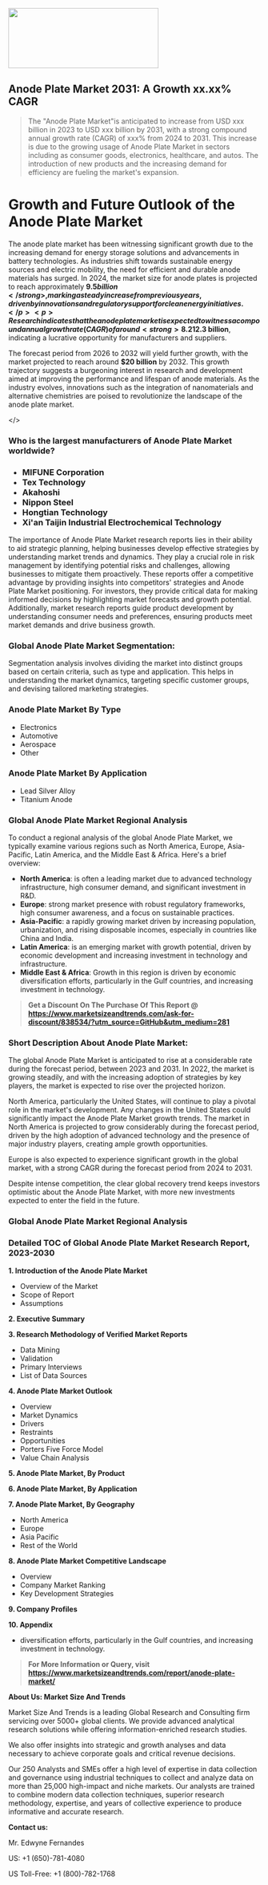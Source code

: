<img src="https://100x100musica.es/wp-content/uploads/2024/12/Verified-Market-Reports-4-300x120.jpg" alt="" width="300" height="120" class="alignnone size-medium wp-image-100382" /><h2>Anode Plate Market 2031: A&nbsp;Growth&nbsp;xx.xx% CAGR</h2><blockquote id="" class="">The "Anode Plate Market"is anticipated to increase from USD xxx billion in 2023 to USD xxx billion by 2031, with a strong compound annual growth rate (CAGR) of xxx% from 2024 to 2031. This increase is due to the growing usage of Anode Plate Market in sectors including as consumer goods, electronics, healthcare, and autos. The introduction of new products and the increasing demand for efficiency are fueling the market's expansion.</blockquote><p> <h1>Growth and Future Outlook of the Anode Plate Market</h1> <p>The anode plate market has been witnessing significant growth due to the increasing demand for energy storage solutions and advancements in battery technologies. As industries shift towards sustainable energy sources and electric mobility, the need for efficient and durable anode materials has surged. In 2024, the market size for anode plates is projected to reach approximately <strong>$9.5 billion</strong>, marking a steady increase from previous years, driven by innovations and regulatory support for clean energy initiatives.</p> <p>Research indicates that the anode plate market is expected to witness a compound annual growth rate (CAGR) of around <strong>8.2%</strong> from 2024 to 2032. This growth can be attributed to the expanding applications in lithium-ion batteries, which are increasingly adopted in electric vehicles (EVs), renewable energy storage systems, and consumer electronics. Technological advancements that enhance energy density and minimize degradation are likely to play a crucial role in market expansion during this period.</p> <p><strong></strong></p> <p>Furthermore, the shift towards renewable energy sources continues to bolster the anode plate market. With the increasing emphasis on reducing carbon footprints, many countries are incentivizing the development of eco-friendly technologies, thereby driving the demand for efficient anode materials. By 2025, the anode plate market is expected to experience a rise in market size to approximately <strong>$12.3 billion</strong>, indicating a lucrative opportunity for manufacturers and suppliers.</p> <p>The forecast period from 2026 to 2032 will yield further growth, with the market projected to reach around <strong>$20 billion</strong> by 2032. This growth trajectory suggests a burgeoning interest in research and development aimed at improving the performance and lifespan of anode materials. As the industry evolves, innovations such as the integration of nanomaterials and alternative chemistries are poised to revolutionize the landscape of the anode plate market.</p></body></></p><h3 id="" class="">Who is the largest manufacturers of&nbsp;Anode Plate Market worldwide?</h3><h3 class=""><p><ul><li>MIFUNE Corporation </li><li> Tex Technology </li><li> Akahoshi </li><li> Nippon Steel </li><li> Hongtian Technology </li><li> Xi'an Taijin Industrial Electrochemical Technology</li></ul></p></h3><p id="ember58" class="ember-view reader-text-block__paragraph">The importance of&nbsp;Anode Plate Market research reports lies in their ability to aid strategic planning, helping businesses develop effective strategies by understanding market trends and dynamics. They play a crucial role in risk management by identifying potential risks and challenges, allowing businesses to mitigate them proactively. These reports offer a competitive advantage by providing insights into competitors' strategies and Anode Plate Market positioning. For investors, they provide critical data for making informed decisions by highlighting market forecasts and growth potential. Additionally, market research reports guide product development by understanding consumer needs and preferences, ensuring products meet market demands and drive business growth.</p><h3 id="" class="">Global&nbsp;Anode Plate Market Segmentation:</h3><p id="" class="">Segmentation analysis involves dividing the market into distinct groups based on certain criteria, such as type and application. This helps in understanding the market dynamics, targeting specific customer groups, and devising tailored marketing strategies.</p><h3 id="" class="">Anode Plate Market&nbsp;By Type</h3><p><p><ul><li>Electronics</li><li> Automotive</li><li> Aerospace</li><li> Other</p></li></ul></p></p><h3 id="" class="">Anode Plate Market&nbsp;By Application</h3><p class=""><p><ul><li>Lead Silver Alloy</li><li> Titanium Anode</li></ul></p></p><h3 id="" class="">Global Anode Plate Market Regional Analysis</h3><p id="" class="">To conduct a regional analysis of the global Anode Plate Market, we typically examine various regions such as North America, Europe, Asia-Pacific, Latin America, and the Middle East &amp; Africa. Here's a brief overview:</p><ul><li><strong>North America</strong>: is often a leading market due to advanced technology infrastructure, high consumer demand, and significant investment in R&amp;D.</li><li><strong>Europe</strong>: strong market presence with robust regulatory frameworks, high consumer awareness, and a focus on sustainable practices.</li><li><strong>Asia-Pacific</strong>: a rapidly growing market driven by increasing population, urbanization, and rising disposable incomes, especially in countries like China and India.</li><li><strong>Latin America</strong>: is an emerging market with growth potential, driven by economic development and increasing investment in technology and infrastructure.</li><li><strong>Middle East &amp; Africa</strong>: Growth in this region is driven by economic diversification efforts, particularly in the Gulf countries, and increasing investment in technology.</li></ul><blockquote id="" class=""><strong>Get a Discount On The Purchase Of This Report @ <a href="https://www.marketsizeandtrends.com/download-sample/838534/?utm_source=GitHub&utm_medium=281" target="_blank">https://www.marketsizeandtrends.com/ask-for-discount/838534/?utm_source=GitHub&utm_medium=281</a></strong></blockquote><h3>Short Description About Anode Plate Market:</h3><p id="ember58" class="ember-view reader-text-block__paragraph">The global&nbsp;Anode Plate Market&nbsp;is anticipated to rise at a considerable rate during the forecast period, between 2023 and 2031. In 2022, the market is growing steadily, and with the increasing adoption of strategies by key players, the market is expected to rise over the projected horizon.</p><p id="ember59" class="ember-view reader-text-block__paragraph">North America, particularly the United States, will continue to play a pivotal role in the market's development. Any changes in the United States could significantly impact the&nbsp;Anode Plate Market&nbsp;growth trends. The market in North America is projected to grow considerably during the forecast period, driven by the high adoption of advanced technology and the presence of major industry players, creating ample growth opportunities.</p><p id="ember60" class="ember-view reader-text-block__paragraph">Europe is also expected to experience significant growth in the global market, with a strong CAGR during the forecast period from 2024 to 2031.</p><p id="ember61" class="ember-view reader-text-block__paragraph">Despite intense competition, the clear global recovery trend keeps investors optimistic about the&nbsp;Anode Plate Market, with more new investments expected to enter the field in the future.</p><h3 id="" class="">Global Anode Plate Market Regional Analysis</h3><h3 id="" class="">Detailed TOC of Global Anode Plate Market Research Report, 2023-2030</h3><p id="" class=""><strong>1. Introduction of the Anode Plate Market</strong></p><ul><li>Overview of the Market</li><li>Scope of Report</li><li>Assumptions</li></ul><p id="" class=""><strong>2. Executive Summary</strong></p><p id="" class=""><strong>3. Research Methodology of Verified Market Reports</strong></p><ul><li>Data Mining</li><li>Validation</li><li>Primary Interviews</li><li>List of Data Sources</li></ul><p id="" class=""><strong>4. Anode Plate Market Outlook</strong></p><ul><li>Overview</li><li>Market Dynamics</li><li>Drivers</li><li>Restraints</li><li>Opportunities</li><li>Porters Five Force Model</li><li>Value Chain Analysis</li></ul><p id="" class=""><strong>5. Anode Plate Market, By Product</strong></p><p id="" class=""><strong>6. Anode Plate Market, By Application</strong></p><p id="" class=""><strong>7. Anode Plate Market, By Geography</strong></p><ul><li>North America</li><li>Europe</li><li>Asia Pacific</li><li>Rest of the World</li></ul><p id="" class=""><strong>8. Anode Plate Market Competitive Landscape</strong></p><ul><li>Overview</li><li>Company Market Ranking</li><li>Key Development Strategies</li></ul><p id="" class=""><strong>9. Company Profiles</strong></p><p id="" class=""><strong>10. Appendix</strong></p><ul><li>diversification efforts, particularly in the Gulf countries, and increasing investment in technology.</li></ul><blockquote id="" class=""><strong>For More Information or Query, visit <strong><strong><a href="https://www.marketsizeandtrends.com/report/anode-plate-market/" target="_blank">https://www.marketsizeandtrends.com/report/anode-plate-market/</a></strong></strong></strong></blockquote><p id="" class=""><strong>About Us: Market Size And Trends</strong></p><p id="" class="">Market Size And Trends is a leading Global Research and Consulting firm servicing over 5000+ global clients. We provide advanced analytical research solutions while offering information-enriched research studies.</p><p id="" class="">We also offer insights into strategic and growth analyses and data necessary to achieve corporate goals and critical revenue decisions.</p><p id="" class="">Our 250 Analysts and SMEs offer a high level of expertise in data collection and governance using industrial techniques to collect and analyze data on more than 25,000 high-impact and niche markets. Our analysts are trained to combine modern data collection techniques, superior research methodology, expertise, and years of collective experience to produce informative and accurate research.</p><p id="" class=""><strong>Contact us:</strong></p><p id="" class="">Mr. Edwyne Fernandes</p><p id="" class="">US: +1 (650)-781-4080</p><p id="" class="">US Toll-Free: +1 (800)-782-1768</p>
